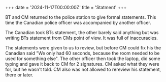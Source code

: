 +++
date = '2024-11-17T00:00:00Z'
title = 'Statment'
+++

BT and CM returned to the police station to give formal statements.
This time the Canadian police officer was accompanied by another officer.

The Canadian took BTs statement, the other barely said anything but was writing BTs statement from CMs point of view.
It was full of inaccuracies.

The statements were given to us to review, but before CM could fix his the Canadian said "We only had 60 seconds, because the room needed to be used for something else".
The other officer then took the laptop, did some typing and gave it back to CM for 2 signatures.
CM asked what they were for, but he wasn't told.
CM also was not allowed to rereview his statement, there or later.
